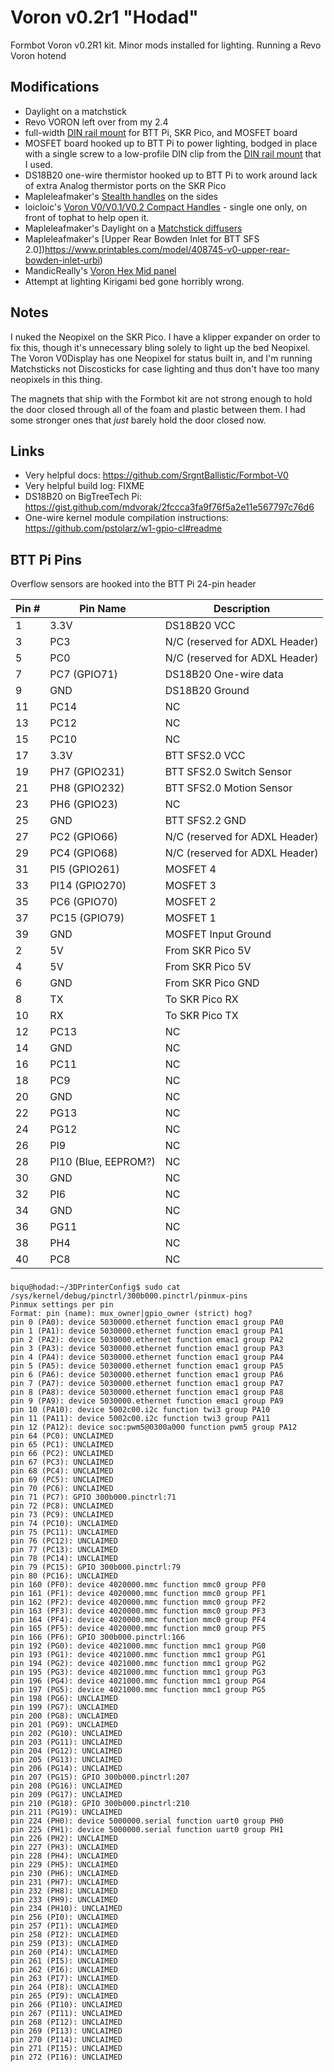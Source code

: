 # Voron v0.2r1 "Hodad"

Formbot Voron v0.2R1 kit.
Minor mods installed for lighting.
Running a Revo Voron hotend

## Modifications

* Daylight on a matchstick
* Revo VORON left over from my 2.4
* full-width [DIN rail mount][DIN-mount] for BTT Pi, SKR Pico, and MOSFET board
* MOSFET board hooked up to BTT Pi to power lighting, bodged in place with a single screw to a low-profile DIN clip from the [DIN rail mount][DIN-mount] that I used.
* DS18B20 one-wire thermistor hooked up to BTT Pi to work around lack of extra Analog thermistor ports on the SKR Pico
* Mapleleafmaker's [Stealth handles][stealth-handles] on the sides
* loicloic's [Voron V0/V0.1/V0.2 Compact Handles][compact-handles] - single one only, on front of tophat to help open it.
* Mapleleafmaker's Daylight on a [Matchstick diffusers][matchstick-diffusers]
* Mapleleafmaker's [Upper Rear Bowden Inlet for BTT SFS 2.0])https://www.printables.com/model/408745-v0-upper-rear-bowden-inlet-urbi)
* MandicReally's [Voron Hex Mid panel][mr-hex-mid-panel]
* Attempt at lighting Kirigami bed gone horribly wrong.

## Notes

I nuked the Neopixel on the SKR Pico. I have a klipper expander on order to fix this, though it's unnecessary bling solely to light up the bed Neopixel. The Voron V0Display has one Neopixel for status built in, and I'm running Matchsticks not Discosticks for case lighting and thus don't have too many neopixels in this thing.

The magnets that ship with the Formbot kit are not strong enough to hold the door closed through all of the foam and plastic between them. I had some stronger ones that _just_ barely hold the door closed now.

## Links

* Very helpful docs: https://github.com/SrgntBallistic/Formbot-V0
* Very helpful build log: FIXME
* DS18B20 on BigTreeTech Pi: https://gist.github.com/mdvorak/2fccca3fa9f76f5a2e11e567797c76d6
* One-wire kernel module compilation instructions: https://github.com/pstolarz/w1-gpio-cl#readme

## BTT Pi Pins

Overflow sensors are hooked into the BTT Pi 24-pin header

| Pin # | Pin Name | Description |
| ----- | -------- | ----------- |
| 1 | 3.3V | DS18B20 VCC |
| 3 | PC3 | N/C (reserved for ADXL Header) |
| 5 | PC0 | N/C (reserved for ADXL Header) |
| 7 | PC7 (GPIO71) | DS18B20 One-wire data |
| 9 | GND | DS18B20 Ground |
| 11 | PC14 | NC |
| 13 | PC12 | NC |
| 15 | PC10 | NC |
| 17 | 3.3V | BTT SFS2.0 VCC |
| 19 | PH7 (GPIO231) | BTT SFS2.0 Switch Sensor |
| 21 | PH8 (GPIO232) | BTT SFS2.0 Motion Sensor |
| 23 | PH6 (GPIO23) | NC |
| 25 | GND | BTT SFS2.2 GND |
| 27 | PC2 (GPIO66) | N/C (reserved for ADXL Header) |
| 29 | PC4 (GPIO68) | N/C (reserved for ADXL Header) |
| 31 | PI5 (GPIO261) | MOSFET 4 |
| 33 | PI14 (GPIO270) | MOSFET 3 |
| 35 | PC6 (GPIO70) | MOSFET 2 |
| 37 | PC15 (GPIO79) | MOSFET 1 |
| 39 | GND | MOSFET Input Ground |
| 2 | 5V | From SKR Pico 5V |
| 4 | 5V | From SKR Pico 5V |
| 6 | GND | From SKR Pico GND |
| 8 | TX | To SKR Pico RX |
| 10 | RX | To SKR Pico TX |
| 12 | PC13 | NC |
| 14 | GND | NC |
| 16 | PC11 | NC |
| 18 | PC9 | NC |
| 20 | GND | NC |
| 22 | PG13 | NC |
| 24 | PG12 | NC |
| 26 | PI9 | NC |
| 28 | PI10 (Blue, EEPROM?) | NC |
| 30 | GND | NC |
| 32 | PI6 | NC |
| 34 | GND | NC |
| 36 | PG11 | NC |
| 38 | PH4 | NC |
| 40 | PC8 | NC |

###
```none
biqu@hodad:~/3DPrinterConfig$ sudo cat /sys/kernel/debug/pinctrl/300b000.pinctrl/pinmux-pins
Pinmux settings per pin
Format: pin (name): mux_owner|gpio_owner (strict) hog?
pin 0 (PA0): device 5030000.ethernet function emac1 group PA0
pin 1 (PA1): device 5030000.ethernet function emac1 group PA1
pin 2 (PA2): device 5030000.ethernet function emac1 group PA2
pin 3 (PA3): device 5030000.ethernet function emac1 group PA3
pin 4 (PA4): device 5030000.ethernet function emac1 group PA4
pin 5 (PA5): device 5030000.ethernet function emac1 group PA5
pin 6 (PA6): device 5030000.ethernet function emac1 group PA6
pin 7 (PA7): device 5030000.ethernet function emac1 group PA7
pin 8 (PA8): device 5030000.ethernet function emac1 group PA8
pin 9 (PA9): device 5030000.ethernet function emac1 group PA9
pin 10 (PA10): device 5002c00.i2c function twi3 group PA10
pin 11 (PA11): device 5002c00.i2c function twi3 group PA11
pin 12 (PA12): device soc:pwm5@0300a000 function pwm5 group PA12
pin 64 (PC0): UNCLAIMED
pin 65 (PC1): UNCLAIMED
pin 66 (PC2): UNCLAIMED
pin 67 (PC3): UNCLAIMED
pin 68 (PC4): UNCLAIMED
pin 69 (PC5): UNCLAIMED
pin 70 (PC6): UNCLAIMED
pin 71 (PC7): GPIO 300b000.pinctrl:71
pin 72 (PC8): UNCLAIMED
pin 73 (PC9): UNCLAIMED
pin 74 (PC10): UNCLAIMED
pin 75 (PC11): UNCLAIMED
pin 76 (PC12): UNCLAIMED
pin 77 (PC13): UNCLAIMED
pin 78 (PC14): UNCLAIMED
pin 79 (PC15): GPIO 300b000.pinctrl:79
pin 80 (PC16): UNCLAIMED
pin 160 (PF0): device 4020000.mmc function mmc0 group PF0
pin 161 (PF1): device 4020000.mmc function mmc0 group PF1
pin 162 (PF2): device 4020000.mmc function mmc0 group PF2
pin 163 (PF3): device 4020000.mmc function mmc0 group PF3
pin 164 (PF4): device 4020000.mmc function mmc0 group PF4
pin 165 (PF5): device 4020000.mmc function mmc0 group PF5
pin 166 (PF6): GPIO 300b000.pinctrl:166
pin 192 (PG0): device 4021000.mmc function mmc1 group PG0
pin 193 (PG1): device 4021000.mmc function mmc1 group PG1
pin 194 (PG2): device 4021000.mmc function mmc1 group PG2
pin 195 (PG3): device 4021000.mmc function mmc1 group PG3
pin 196 (PG4): device 4021000.mmc function mmc1 group PG4
pin 197 (PG5): device 4021000.mmc function mmc1 group PG5
pin 198 (PG6): UNCLAIMED
pin 199 (PG7): UNCLAIMED
pin 200 (PG8): UNCLAIMED
pin 201 (PG9): UNCLAIMED
pin 202 (PG10): UNCLAIMED
pin 203 (PG11): UNCLAIMED
pin 204 (PG12): UNCLAIMED
pin 205 (PG13): UNCLAIMED
pin 206 (PG14): UNCLAIMED
pin 207 (PG15): GPIO 300b000.pinctrl:207
pin 208 (PG16): UNCLAIMED
pin 209 (PG17): UNCLAIMED
pin 210 (PG18): GPIO 300b000.pinctrl:210
pin 211 (PG19): UNCLAIMED
pin 224 (PH0): device 5000000.serial function uart0 group PH0
pin 225 (PH1): device 5000000.serial function uart0 group PH1
pin 226 (PH2): UNCLAIMED
pin 227 (PH3): UNCLAIMED
pin 228 (PH4): UNCLAIMED
pin 229 (PH5): UNCLAIMED
pin 230 (PH6): UNCLAIMED
pin 231 (PH7): UNCLAIMED
pin 232 (PH8): UNCLAIMED
pin 233 (PH9): UNCLAIMED
pin 234 (PH10): UNCLAIMED
pin 256 (PI0): UNCLAIMED
pin 257 (PI1): UNCLAIMED
pin 258 (PI2): UNCLAIMED
pin 259 (PI3): UNCLAIMED
pin 260 (PI4): UNCLAIMED
pin 261 (PI5): UNCLAIMED
pin 262 (PI6): UNCLAIMED
pin 263 (PI7): UNCLAIMED
pin 264 (PI8): UNCLAIMED
pin 265 (PI9): UNCLAIMED
pin 266 (PI10): UNCLAIMED
pin 267 (PI11): UNCLAIMED
pin 268 (PI12): UNCLAIMED
pin 269 (PI13): UNCLAIMED
pin 270 (PI14): UNCLAIMED
pin 271 (PI15): UNCLAIMED
pin 272 (PI16): UNCLAIMED
```

[DIN-mount]: https://www.printables.com/model/381062-voron-v01-v02-din-rail-board-mounting-system
[stealth-handles]: https://www.printables.com/model/481575-v0-stealth-handles
[compact-handles]: https://www.printables.com/model/108428-voron-v0v01v02-compact-handles
[matchstick-diffusers]: https://www.printables.com/model/408214-matchstick-diffusers
[mr-hex-mid-panel]: https://thangs.com/designer/MandicReally/3d-model/Voron%20Hex%20Mid%20Panel%20-%20Accent%20your%200.2%21-960156?userName=model&modelIdentifier=960156